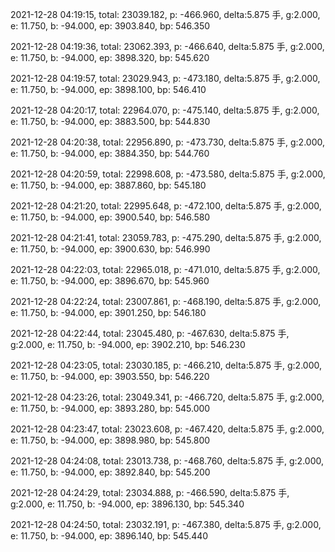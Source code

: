 2021-12-28 04:19:15, total: 23039.182, p: -466.960, delta:5.875 手, g:2.000, e: 11.750, b: -94.000, ep: 3903.840, bp: 546.350

2021-12-28 04:19:36, total: 23062.393, p: -466.640, delta:5.875 手, g:2.000, e: 11.750, b: -94.000, ep: 3898.320, bp: 545.620

2021-12-28 04:19:57, total: 23029.943, p: -473.180, delta:5.875 手, g:2.000, e: 11.750, b: -94.000, ep: 3898.100, bp: 546.410

2021-12-28 04:20:17, total: 22964.070, p: -475.140, delta:5.875 手, g:2.000, e: 11.750, b: -94.000, ep: 3883.500, bp: 544.830

2021-12-28 04:20:38, total: 22956.890, p: -473.730, delta:5.875 手, g:2.000, e: 11.750, b: -94.000, ep: 3884.350, bp: 544.760

2021-12-28 04:20:59, total: 22998.608, p: -473.580, delta:5.875 手, g:2.000, e: 11.750, b: -94.000, ep: 3887.860, bp: 545.180

2021-12-28 04:21:20, total: 22995.648, p: -472.100, delta:5.875 手, g:2.000, e: 11.750, b: -94.000, ep: 3900.540, bp: 546.580

2021-12-28 04:21:41, total: 23059.783, p: -475.290, delta:5.875 手, g:2.000, e: 11.750, b: -94.000, ep: 3900.630, bp: 546.990

2021-12-28 04:22:03, total: 22965.018, p: -471.010, delta:5.875 手, g:2.000, e: 11.750, b: -94.000, ep: 3896.670, bp: 545.960

2021-12-28 04:22:24, total: 23007.861, p: -468.190, delta:5.875 手, g:2.000, e: 11.750, b: -94.000, ep: 3901.250, bp: 546.180

2021-12-28 04:22:44, total: 23045.480, p: -467.630, delta:5.875 手, g:2.000, e: 11.750, b: -94.000, ep: 3902.210, bp: 546.230

2021-12-28 04:23:05, total: 23030.185, p: -466.210, delta:5.875 手, g:2.000, e: 11.750, b: -94.000, ep: 3903.550, bp: 546.220

2021-12-28 04:23:26, total: 23049.341, p: -466.720, delta:5.875 手, g:2.000, e: 11.750, b: -94.000, ep: 3893.280, bp: 545.000

2021-12-28 04:23:47, total: 23023.608, p: -467.420, delta:5.875 手, g:2.000, e: 11.750, b: -94.000, ep: 3898.980, bp: 545.800

2021-12-28 04:24:08, total: 23013.738, p: -468.760, delta:5.875 手, g:2.000, e: 11.750, b: -94.000, ep: 3892.840, bp: 545.200

2021-12-28 04:24:29, total: 23034.888, p: -466.590, delta:5.875 手, g:2.000, e: 11.750, b: -94.000, ep: 3896.130, bp: 545.340

2021-12-28 04:24:50, total: 23032.191, p: -467.380, delta:5.875 手, g:2.000, e: 11.750, b: -94.000, ep: 3896.140, bp: 545.440
